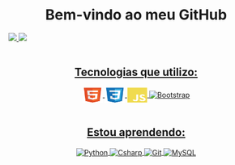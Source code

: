 <h1 align="center">Bem-vindo ao meu GitHub</h1>

<div>
 <a href="https://github.com/j0a0f3l1p3">
 <img height="184em" src="https://github-readme-stats.vercel.app/api?username=J0A0F3L1P3&show_icons=true&theme=tokyonight&include_all_commits=true&count_private=true">
 <img height="184em" src="https://github-readme-stats.vercel.app/api/top-langs/?username=J0A0F3L1P3&layout=compact&langs_count=6&theme=tokyonight">
</div>

<div>
 <div align="center">
  <br>
  <div>
   <h2>Tecnologias que utilizo:</h2>
   <img align="center" alt="HTML" height="30" width="40" src="https://raw.githubusercontent.com/devicons/devicon/master/icons/html5/html5-original.svg">
   <img align="center" alt="CSS" height="30" width="40" src="https://raw.githubusercontent.com/devicons/devicon/master/icons/css3/css3-original.svg">
   <img align="center" alt="JavaScript" height="30" width="40" src="https://raw.githubusercontent.com/devicons/devicon/master/icons/javascript/javascript-plain.svg">
   <img align="center" alt="Bootstrap" height="30" width="40" src="https://cdn.jsdelivr.net/gh/devicons/devicon/icons/bootstrap/bootstrap-original.svg">
  </div>

  <div><br>
   <h2>Estou aprendendo:</h2>
   <img align="center" alt="Python" height="40" width="50" src="https://cdn.jsdelivr.net/gh/devicons/devicon/icons/python/python-original.svg">
   <img align="center" alt="Csharp" height="35" width="45" src="https://cdn.jsdelivr.net/gh/devicons/devicon/icons/csharp/csharp-original.svg">
   <img align="center" alt="Git" height="35" width="45" src="https://cdn.jsdelivr.net/gh/devicons/devicon/icons/git/git-original.svg">
   <img align="center" alt="MySQL" height="40" width="50" src="https://cdn.jsdelivr.net/gh/devicons/devicon/icons/mysql/mysql-original-wordmark.svg">
  </div>
 </div>

</div>
